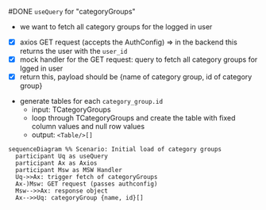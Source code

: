 #DONE `useQuery` for "categoryGroups"
<!--
DONE:2021-11-24T13:54:25.666Z
completed:2021-11-24T13:54:25.667Z
-->

- we want to fetch all category groups for the logged in user
- [x] axios GET request (accepts the AuthConfig) => in the backend this returns the user with the `user_id`
- [x] mock handler for the GET request: query to fetch all category groups for lgged in user
- [x] return this, payload should be {name of category group, id of category group}
- generate tables for each `category_group.id`
  - input: TCategoryGroups
  - loop through TCategoryGroups and create the table with fixed column values and null row values
  - output: `<Table/>[]`
  <!-- order:-10
  TODO:2021-11-24T13:50:32.999Z
  DONE:2021-11-24T13:50:44.613Z
  completed:2021-11-24T13:50:44.613Z
  -->

```mermaid
sequenceDiagram %% Scenario: Initial load of category groups
  participant Uq as useQuery
  participant Ax as Axios
  participant Msw as MSW Handler
  Uq->>Ax: trigger fetch of categoryGroups
  Ax-)Msw: GET request (passes authconfig)
  Msw-->>Ax: response object
  Ax-->>Uq: categoryGroup {name, id}[]
```
